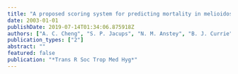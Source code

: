 ```yaml
---
title: "A proposed scoring system for predicting mortality in melioidosis"
date: 2003-01-01
publishDate: 2019-07-14T01:34:06.875918Z
authors: ["A. C. Cheng", "S. P. Jacups", "N. M. Anstey", "B. J. Currie"]
publication_types: ["2"]
abstract: ""
featured: false
publication: "*Trans R Soc Trop Med Hyg*"
---
```


